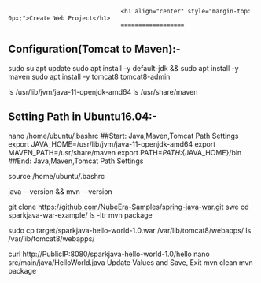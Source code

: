 									<h1 align="center" style="margin-top: 0px;">Create Web Project</h1>
									==================

Configuration(Tomcat to Maven):-
--------------------------------
sudo su
apt update
sudo apt install -y default-jdk && sudo apt install -y maven
sudo apt install -y tomcat8 tomcat8-admin

ls /usr/lib/jvm/java-11-openjdk-amd64
ls /usr/share/maven

Setting Path in Ubuntu16.04:-
-----------------------------
nano /home/ubuntu/.bashrc
##Start: Java,Maven,Tomcat Path Settings
export JAVA_HOME=/usr/lib/jvm/java-11-openjdk-amd64
export MAVEN_PATH=/usr/share/maven
export PATH=${PATH}:${JAVA_HOME}/bin
##End: Java,Maven,Tomcat Path Settings
	
source /home/ubuntu/.bashrc

java --version && mvn --version


git clone https://github.com/NubeEra-Samples/spring-java-war.git swe
cd sparkjava-war-example/
ls -ltr
mvn package

sudo cp target/sparkjava-hello-world-1.0.war /var/lib/tomcat8/webapps/
ls /var/lib/tomcat8/webapps/

curl http://PublicIP:8080/sparkjava-hello-world-1.0/hello
nano src/main/java/HelloWorld.java
	Update Values and Save, Exit
mvn clean
mvn package
